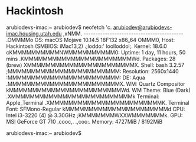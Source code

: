 # Hackintosh
arubiodevs-imac:~ arubiodev$ neofetch
                    'c.          arubiodev@arubiodevs-imac.housing.utah.edu 
                 ,xNMM.          ------------------------------------------ 
               .OMMMMo           OS: macOS Mojave 10.14.5 18F132 x86_64 
               OMMM0,            Host: Hackintosh (SMBIOS: iMac13,2) 
     .;loddo:' loolloddol;.      Kernel: 18.6.0 
   cKMMMMMMMMMMNWMMMMMMMMMM0:    Uptime: 1 day, 11 hours, 50 mins 
 .KMMMMMMMMMMMMMMMMMMMMMMMWd.    Packages: 28 (brew) 
 XMMMMMMMMMMMMMMMMMMMMMMMX.      Shell: bash 3.2.57 
;MMMMMMMMMMMMMMMMMMMMMMMM:       Resolution: 2560x1440 
:MMMMMMMMMMMMMMMMMMMMMMMM:       DE: Aqua 
.MMMMMMMMMMMMMMMMMMMMMMMMX.      WM: Quartz Compositor 
 kMMMMMMMMMMMMMMMMMMMMMMMMWd.    WM Theme: Blue (Dark) 
 .XMMMMMMMMMMMMMMMMMMMMMMMMMMk   Terminal: Apple_Terminal 
  .XMMMMMMMMMMMMMMMMMMMMMMMMK.   Terminal Font: SFMono-Regular 
    kMMMMMMMMMMMMMMMMMMMMMMd     CPU: Intel i3-3220 (4) @ 3.30GHz 
     ;KMMMMMMMWXXWMMMMMMMk.      GPU: MSI GeForce GT 710 
       .cooc,.    .,coo:.        Memory: 4727MiB / 8192MiB 

                                                         


arubiodevs-imac:~ arubiodev$ 

